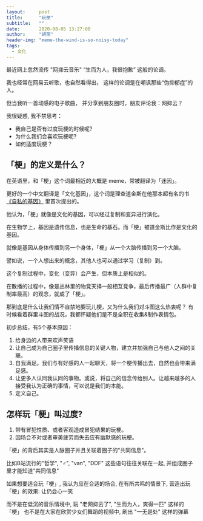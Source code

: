 ```yaml
---
layout:     post
title:      "玩梗"
subtitle:   ""
date:       2020-08-05 13:27:00
author:     "胡荣"
header-img: "meme-the-wind-is-so-noisy-today"
tags:
  - 文化
---
```


最近网上忽然流传 "网抑云音乐" “生而为人，我很抱歉” 这般的论调。

我也经常在网易云听歌，也自然看得出， 这样的论调是在嘲讽那些“伪抑郁症”的人。

但当我听一首动感的电子歌曲， 并分享到朋友圈时，朋友评论我：网抑云？

我很疑惑, 我不禁思考：
- 我自己是否有过度玩梗的时候呢? 
- 为什么我们会喜欢玩梗呢?
- 如何适度玩梗？

## 「梗」的定义是什么？

在英语里，和「梗」这个词最相近的大概是 meme，常被翻译为「迷因」。

更好的一个中文翻译是「文化基因」，这个词是理查道金斯在他那本超有名的书
[《自私的基因》](https://www.zhihu.com/pub/book/119560598)
里首次提出的。

他认为，「梗」就像是文化的基因，可以经过复制和变异进行演化。

在生物学上，基因是遗传信息，也是生命的基石。而「梗」被道金斯比作是文化的基因。

就像是基因从身体传播到另一个身体，「梗」从一个大脑传播到另一个大脑。

譬如说，一个人想出来的概念，其他人也可以通过学习（复制）到。

这个复制过程中，变化（变异）会产生，但本质上是相似的。

在散播的过程中，像是丛林里的物竞天择一般相互竞争，最后传播最广（人群中复制率最高）的观念，就成了「梗」。

那到底是什么让我们情不自禁地要玩儿梗，又为什么我们对斗图这么热衷呢？
有时候看着群里斗图的战况，我都怀疑他们是不是全职在收集&制作表情包。

初步总结，有5个基本原因：

1. 给身边的人带来欢声笑语
2. 让自己成为自己圈子里传播信息的关键人物，建立并加强自己与他人之间的关联。
3. 自我满足。我们与有好感的人一起聊天，将一个梗传播出去，自然也会带来满足感。
4. 让更多人认同我认同的事物。或说，将自己的信念传给别人。让越来越多的人接受我认为正确的事情，可以说是我们的本能。
5. 定义自己。

## 怎样玩「梗」叫过度?

1. 带有冒犯性质、或者客观造成冒犯结果的玩梗。
2. 因场合不对或者审美疲劳而失去应有幽默感的玩梗。

「梗」的背后其实是人脉圈子并且关联着圈子的"共同信息"。

比如B站流行的"哲学", "♂", "van", "DDF" 这些语句往往关联在一起, 并组成圈子里才能知道"共同信息"

如果想要适合玩「梗」, 我认为应在合适的场合, 在有所共鸣的情景下, 营造出玩「梗」的效果: 让仍会心一笑

而不是在低沉的音乐情境中, 玩 "老网抑云了", "生而为人，爽得一匹" 这样的「梗」
也不是在大家在欣赏少女们舞蹈的视频中, 刷出 "一无是处" 这样的弹幕
